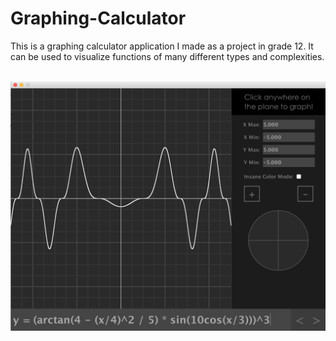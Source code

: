 # Graphing-Calculator
This is a graphing calculator application I made as a project in grade 12. It can be used to visualize functions of many different types and complexities.</br></br>

![alt text](https://github.com/VictorSuciu/Graphing-Calculator/blob/master/Images/GC_Example.png)
